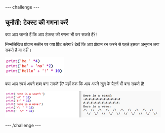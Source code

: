 --- challenge ---
## चुनौती: टेक्स्ट की गणना करें
क्या आप जानते हैं कि आप टेक्स्ट की गणना भी कर सकते हैं?!

निम्नलिखित प्रोग्राम स्क्रीन पर क्या प्रिंट करेगा? देखें कि आप प्रोग्राम रन करने से पहले इसका अनुमान लगा सकते हैं या नहीं।

![screenshot](images/me-text-calc.png)

क्या आप स्वयं अपने शब्द बना सकते हैं? यहाँ तक कि आप अपने खुद के पैटर्न भी बना सकते हैं!

![screenshot](images/me-patterns.png)

--- /challenge ---
